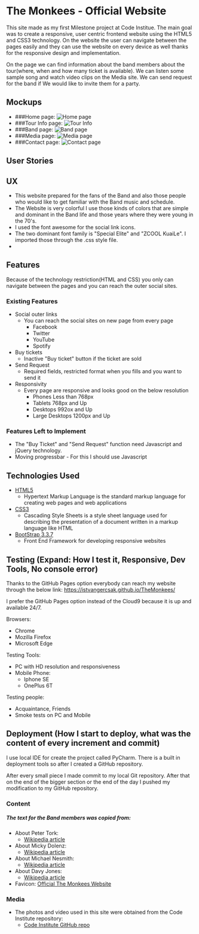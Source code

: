 # The Monkees - Official Website

This site made as my first Milestone project at Code Institue. The main goal was to create a responsive, user centric frontend website using the HTML5 and CSS3 technology.
On the website the user can navigate between the pages easily and they can use the website on every device as well thanks for the responsive design and implementation.

On the page we can find information about the band members about the tour(where, when and how many ticket is available). We can listen some sample song and watch video clips on the Media site. We can send request for the band if We would like to invite them for a party. 
 
## Mockups

- ###Home page:
![Home page](Mockups/index.png)
- ###Tour Info page:
![Tour Info](Mockups/tourinfo.png)
- ###Band page:
![Band page](Mockups/band.png)
- ###Media page:
![Media page](Mockups/media.png)
- ###Contact page:
![Contact page](Mockups/contact.png)

## User Stories



## UX
 
- This website prepared for the fans of the Band and also those people who would like to get familiar with the Band music and schedule.
- The Website is very colorful I use those kinds of colors that are simple and dominant in the Band life and those years where they were young in the 70's. 
- I used the font awesome for the social link icons.
- The two dominant font family is "Special Elite" and "ZCOOL KuaiLe". I imported those through the .css style file.
- 

## Features 

Because of the technology restriction(HTML and CSS) you only can navigate between the pages and you can reach the outer social sites.
 
### Existing Features
- Social outer links
    - You can reach the social sites on new page from every page
        - Facebook
        - Twitter
        - YouTube
        - Spotify  
- Buy tickets
    - Inactive "Buy ticket" button if the ticket are sold
- Send Request
    - Required fields, restricted format when you fills and you want to send it 
- Responsivity
    - Every page are responsive and looks good on the below resolution
        - Phones Less than 768px
        - Tablets 768px and Up
        - Desktops 992ox and Up
        - Large Desktops 1200px and Up

### Features Left to Implement
- The "Buy Ticket" and "Send Request" function need Javascript and jQuery technology.
- Moving progressbar - For this I should use Javascript

## Technologies Used

- [HTML5](https://www.w3.org/html/)
    - Hypertext Markup Language is the standard markup language for creating web pages and web applications
- [CSS3](https://www.w3.org/Style/CSS/)
    - Cascading Style Sheets is a style sheet language used for describing the presentation of a document written in a markup language like HTML
- [BootStrap 3.3.7](https://getbootstrap.com/docs/3.3/)
    - Front End Framework for developing responsive websites 

## Testing (Expand: How I test it, Responsive, Dev Tools, No console error)

Thanks to the GitHub Pages option everybody can reach my website through the below link: 
https://istvangercsak.github.io/TheMonkees/

I prefer the GitHub Pages option instead of the Cloud9 because it is up and available 24/7.

Browsers:
 - Chrome
 - Mozilla Firefox
 - Microsoft Edge
 
Testing Tools:
 - PC with HD resolution and responsiveness
 - Mobile Phone: 
    - Iphone SE
    - OnePlus 6T
    
Testing people:
- Acquaintance, Friends
- Smoke tests on PC and Mobile

## Deployment (How I start to deploy, what was the content of every increment and commit)

I use local IDE for create the project called PyCharm. There is a built in deployment tools so after I created a GitHub repository.

After every small piece I made commit to my local Git repository. After that on the end of the bigger section or the end of the day I pushed my modification to my GitHub repository. 


### Content
##### The text for the Band members was copied from:
- About Peter Tork:
    - [Wikipedia article](https://en.wikipedia.org/wiki/Peter_Tork)
- About Micky Dolenz:
    - [Wikipedia article](https://en.wikipedia.org/wiki/Micky_Dolenz)
- About Michael Nesmith:
    - [Wikipedia article](https://en.wikipedia.org/wiki/Michael_Nesmith)
-  About Davy Jones:
    - [Wikipedia article](https://en.wikipedia.org/wiki/Davy_Jones_(musician))
- Favicon:
    [Official The Monkees Website](https://www.monkees.com/sites/default/files/favicon_1.ico)

### Media
- The photos and video used in this site were obtained from the Code Institute repository: 
    - [Code Institute GitHub repo](https://github.com/Code-Institute-Org/project-assets)